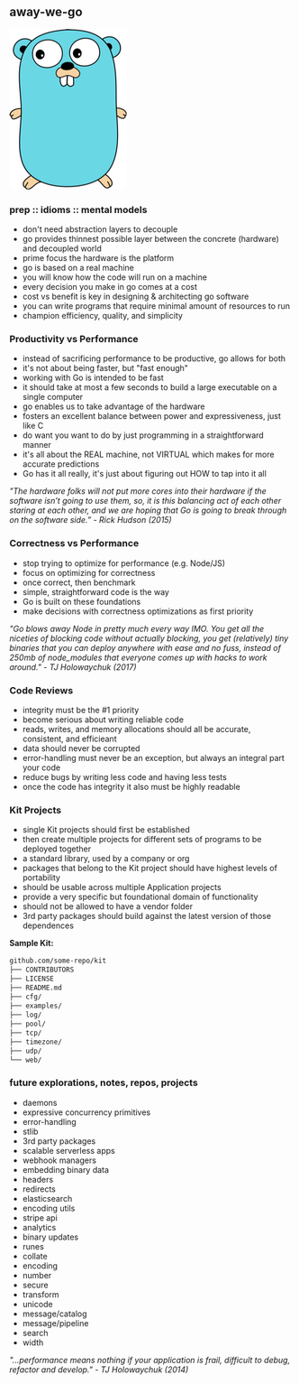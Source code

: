 ## away-we-go
![alt text](images/gopher.png "Gopher")

### prep :: idioms :: mental models
- don't need abstraction layers to decouple
- go provides thinnest possible layer between the concrete (hardware) and decoupled world
- prime focus the hardware is the platform
- go is based on a real machine
- you will know how the code will run on a machine
- every decision you make in go comes at a cost
- cost vs benefit is key in designing & architecting go software
- you can write programs that require minimal amount of resources to run
- champion efficiency, quality, and simplicity

### Productivity vs Performance
- instead of sacrificing performance to be productive, go allows for both
- it's not about being faster, but "fast enough"
- working with Go is intended to be fast
- it should take at most a few seconds to build a large executable on a single computer
- go enables us to take advantage of the hardware
- fosters an excellent balance between power and expressiveness, just like C
- do want you want to do by just programming in a straightforward manner
- it's all about the REAL machine, not VIRTUAL which makes for more accurate predictions
- Go has it all really, it's just about figuring out HOW to tap into it all

_"The hardware folks will not put more cores into their hardware if the software isn’t going to use them, so, it is this balancing act of each other staring at each other, and we are hoping that Go is going to break through on the software side.” - Rick Hudson (2015)_

### Correctness vs Performance
- stop trying to optimize for performance (e.g. Node/JS)
- focus on optimizing for correctness
- once correct, then benchmark
- simple, straightforward code is the way
- Go is built on these foundations
- make decisions with correctness optimizations as first priority

_"Go blows away Node in pretty much every way IMO. You get all the niceties of blocking code without actually blocking, you get (relatively) tiny binaries that you can deploy anywhere with ease and no fuss, instead of 250mb of node_modules that everyone comes up with hacks to work around." - TJ Holowaychuk (2017)_

### Code Reviews
- integrity must be the #1 priority 
- become serious about writing reliable code
- reads, writes, and memory allocations should all be accurate, consistent, and efficieant
- data should never be corrupted
- error-handling must never be an exception, but always an integral part your code
- reduce bugs by writing less code and having less tests
- once the code has integrity it also must be highly readable

### Kit Projects
- single Kit projects should first be established
- then create multiple projects for different sets of programs to be deployed together
- a standard library, used by a company or org
- packages that belong to the Kit project should have highest levels of portability
- should be usable across multiple Application projects
- provide a very specific but foundational domain of functionality
- should not be allowed to have a vendor folder
- 3rd party packages should build against the latest version of those dependences

**Sample Kit:**
```
github.com/some-repo/kit
├── CONTRIBUTORS
├── LICENSE
├── README.md
├── cfg/
├── examples/
├── log/
├── pool/
├── tcp/
├── timezone/
├── udp/
└── web/
```

### future explorations, notes, repos, projects
- daemons
- expressive concurrency primitives 
- error-handling
- stlib
- 3rd party packages
- scalable serverless apps
- webhook managers
- embedding binary data
- headers
- redirects
- elasticsearch
- encoding utils
- stripe api
- analytics
- binary updates
- runes
- collate
- encoding
- number
- secure
- transform
- unicode
- message/catalog
- message/pipeline
- search
- width


_"...performance means nothing if your application is frail, difficult to debug, refactor and develop." - TJ Holowaychuk (2014)_


